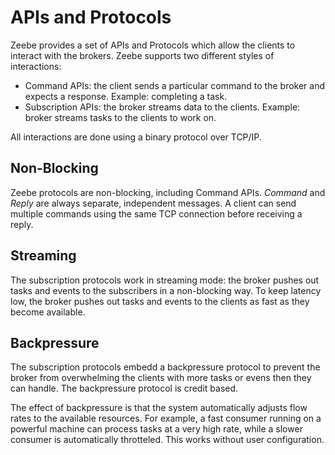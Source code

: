 # APIs and Protocols

Zeebe provides a set of APIs and Protocols which allow the clients to interact with the brokers. Zeebe supports two different styles of interactions:

* Command APIs: the client sends a particular command to the broker and expects a response. Example: completing a task.
* Subscription APIs: the broker streams data to the clients. Example: broker streams tasks to the clients to work on.

All interactions are done using a binary protocol over TCP/IP.

## Non-Blocking

Zeebe protocols are non-blocking, including Command APIs. _Command_ and _Reply_ are always separate, independent messages. A client can send multiple commands using the same TCP connection before receiving a reply.

## Streaming

The subscription protocols work in streaming mode: the broker pushes out tasks and events to the subscribers in a non-blocking way. To keep latency low, the broker pushes out tasks and events to the clients as fast as they become available.

## Backpressure

The subscription protocols embedd a backpressure protocol to prevent the broker from overwhelming the clients with more tasks or evens then they can handle. The backpressure protocol is credit based.

The effect of backpressure is that the system automatically adjusts flow rates to the available resources. For example, a fast consumer running on a powerful machine can process tasks at a very high rate, while a slower consumer is automatically throtteled. This works without user configuration.

